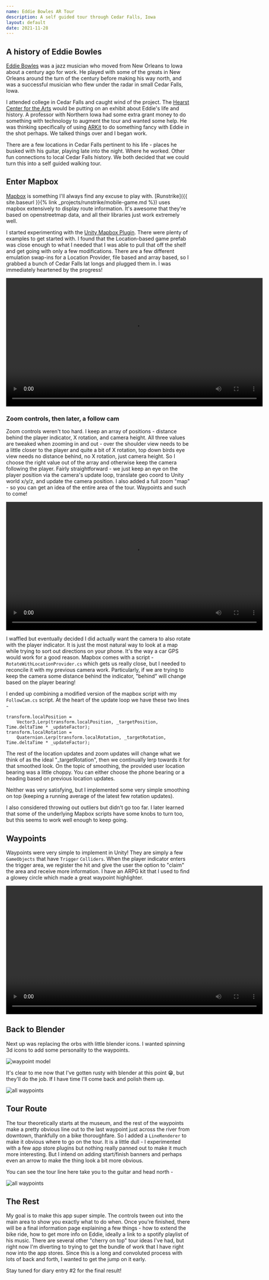 ```yaml
---
name: Eddie Bowles AR Tour
description: A self guided tour through Cedar Falls, Iowa
layout: default
date: 2021-11-28
---
```


## A history of Eddie Bowles

[Eddie Bowles](https://wcfcourier.com/news/local/paving-the-way-brought-to-lay-brick-eddie-bowles-taught-a-generation-of-blues-musicians/article_d0a1f68d-d94d-5384-ab89-133ac4da0f7c.html) was a jazz musician who moved from New Orleans to Iowa about a century ago for work. He played with some of the greats in New Orleans around the turn of the century before making his way north, and was a successful musician who flew under the radar in small Cedar Falls, Iowa. 

I attended college in Cedar Falls and caught wind of the project. The [Hearst Center for the Arts](https://www.thehearst.org/) would be putting on an exhibit about Eddie's life and history. A professor with Northern Iowa had some extra grant money to do something with technology to augment the tour and wanted some help. He was thinking specifically of using [ARKit](https://developer.apple.com/augmented-reality/) to do something fancy with Eddie in the shot perhaps. We talked things over and I began work.

There are a few locations in Cedar Falls pertinent to his life - places he busked with his guitar, playing late into the night. Where he worked. Other fun connections to local Cedar Falls history. We both decided that we could turn this into a self guided walking tour.

## Enter Mapbox

[Mapbox](https://www.mapbox.com/) is something I'll always find any excuse to play with.  [Runstrike]({{ site.baseurl }}{% link _projects/runstrike/mobile-game.md %}) uses mapbox extensively to display route information. It's awesome that they're based on openstreetmap data, and all their libraries just work extremely well. 

I started experimenting with the [Unity Mapbox Plugin](https://www.mapbox.com/unity). There were plenty of examples to get started with. I found that the Location-based game prefab was close enough to what I needed that I was able to pull that off the shelf and get going with only a few modifications. There are a few different emulation swap-ins for a Location Provider, file based and array based, so I grabbed a bunch of Cedar Falls lat longs and plugged them in. I was immediately heartened by the progress!

<video controls width='700'>
    <source src="/assets/eddie-bowles/cedar-falls-map.mp4">
</video>

### Zoom controls, then later, a follow cam

Zoom controls weren't too hard. I keep an array of positions - distance behind the player indicator, X rotation, and camera height. All three values are tweaked when zooming in and out - over the shoulder view needs to be a little closer to the player and quite a bit of X rotation, top down birds eye view needs no distance behind, no X rotation, just camera height. So I choose the right value out of the array and otherwise keep the camera following the player. Fairly straightforward - we just keep an eye on the player position via the camera's update loop, translate geo coord to Unity world x/y/z, and update the camera position. I also added a full zoom "map" - so you can get an idea of the entire area of the tour. Waypoints and such to come!

<video controls width='700'>
    <source src="/assets/eddie-bowles/zoom.mp4">
</video>

I waffled but eventually decided I did actually want the camera to also rotate with the player indicator. It is just the most natural way to look at a map while trying to sort out directions on your phone. It's the way a car GPS would work for a good reason. Mapbox comes with a script - `RotateWithLocationProvider.cs` which gets us really close, but I needed to reconcile it with my previous camera work. Particularly, if we are trying to keep the camera some distance behind the indicator, "behind" will change based on the player bearing!

I ended up combining a modified version of the mapbox script with my `FollowCam.cs` script. At the heart of the update loop we have these two lines -

```
transform.localPosition =
    Vector3.Lerp(transform.localPosition, _targetPosition, Time.deltaTime * _updateFactor);
transform.localRotation =
    Quaternion.Lerp(transform.localRotation, _targetRotation, Time.deltaTime * _updateFactor);
```

The rest of the location updates and zoom updates will change what we think of as the ideal "_targetRotation", then we continually lerp towards it for that smoothed look. On the topic of smoothing, the provided user location bearing was a little choppy. You can either choose the phone bearing or a heading based on previous location updates. 

Neither was very satisfying, but I implemented some very simple smoothing on top (keeping a running average of the latest few rotation updates).

I also considered throwing out outliers but didn't go too far. I later learned that some of the underlying Mapbox scripts have some knobs to turn too, but this seems to work well enough to keep going.

## Waypoints

Waypoints were very simple to implement in Unity! They are simply a few `GameObjects` that have `Trigger` `Colliders`. When the player indicator enters the trigger area, we register the hit and give the user the option to "claim" the area and receive more information. I have an ARPG kit that I used to find a glowey circle which made a great waypoint highlighter.

<video controls width='700'>
    <source src="/assets/eddie-bowles/waypoint.mp4">
</video>

## Back to Blender

Next up was replacing the orbs with little blender icons. I wanted spinning 3d icons to add some personality to the waypoints. 

![waypoint model](/assets/eddie-bowles/blender-model.png)

It's clear to me now that I've gotten rusty with blender at this point :grin:, but they'll do the job. If I have time I'll come back and polish them up.

![all waypoints](/assets/eddie-bowles/all-waypoints.png)

## Tour Route

The tour theoretically starts at the museum, and the rest of the waypoints make a pretty obvious line out to the last waypoint just across the river from downtown, thankfully on a bike thoroughfare. So I added a `LineRenderer` to make it obvious where to go on the tour. It is a little dull - I experimented with a few app store plugins but nothing really panned out to make it much more interesting. But I intend on adding start/finish banners and perhaps even an arrow to make the thing look a bit more obvious.

You can see the tour line here take you to the guitar and head north -

![all waypoints](/assets/eddie-bowles/tour-line.png)

## The Rest

My goal is to make this app super simple. The controls tween out into the main area to show you exactly what to do when. Once you're finished, there will be a final information page explaining a few things - how to extend the bike ride, how to get more info on Eddie, ideally a link to a spotify playlist of his music. There are several other "cherry on top" tour ideas I've had, but right now I'm diverting to trying to get the bundle of work that I have right now into the app stores. Since this is a long and convoluted process with lots of back and forth, I wanted to get the jump on it early.

Stay tuned for diary entry #2 for the final result!